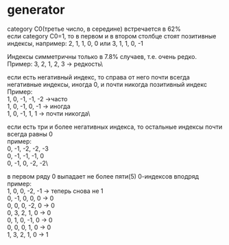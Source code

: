 # generator

category C0(третье число, в середине) встречается в 62%\
если category C0=1, то в первом и в втором столбце стоят позитивные индексы, например:
2, 1, 1, 0, 0 или 3, 1, 1, 0, -1

Индексы симметричны только в 7.8% случаев, т.е. очень редко.\
 Пример: 3, 2, 1, 2, 3 -> редкость\
 
 если есть негативный индекс, то справа от него почти всегда негативные индексы, иногда 0, и почти никогда позитивный индекс\
 Пример:\
   1, 0, -1, -1, -2 ->часто\
   1, 0, -1, 0, -1 -> иногда\
   1, 0, -1, 1, 1 -> почти никогда\
   
   если есть три и более негативных индекса, то остальные индексы почти всегда равны 0\
   пример:\
   0, -1, -2, -2, -3\
   0, -1, -1, -1, 0\
   0, -1, 0, -2, -2\   

в первом ряду 0 выпадает не более пяти(5) 0-индексов вподряд\
пример:\
1, 0, 0, -2, -1 -> теперь снова не 1\
0, -1, 0, 0, 0 -> 0\
0, 0, 0, -2, 0 -> 0\
0, 3, 2, 1, 0 -> 0\
0, 1, 0, -1, 0 -> 0\
0, 0, 0, 1, 0 -> 0\
1, 3, 2, 1, 0 -> 1